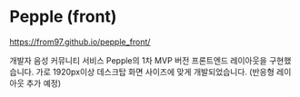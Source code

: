 # Pepple (front)

https://from97.github.io/pepple_front/ 

개발자 음성 커뮤니티 서비스 Pepple의 1차 MVP 버전 프론트엔드 레이아웃을 구현했습니다. 
가로 1920px이상 데스크탑 화면 사이즈에 맞게 개발되었습니다. (반응형 레이아웃 추가 예정)
